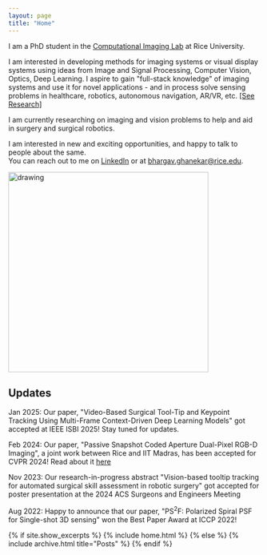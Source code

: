 ```yaml
---
layout: page
title: "Home"
---
```


I am a PhD student in the [Computational Imaging Lab](https://computationalimaging.rice.edu) at Rice University. 

I am interested in developing methods for imaging systems or visual display systems using ideas from Image and Signal Processing, Computer Vision, Optics, Deep Learning. I aspire to gain "full-stack knowledge" of imaging systems and use it for novel applications - and in process solve sensing problems in healthcare, robotics, autonomous navigation, AR/VR, etc. [[See Research]](/research/)

I am currently researching on imaging and vision problems to help and aid in surgery and surgical robotics. 

I am interested in new and exciting opportunities, and happy to talk to people about the same.\
You can reach out to me on [LinkedIn](https://www.linkedin.com/in/bhargavghanekar) or at [bhargav.ghanekar@rice.edu](mailto:bhargav.ghanekar@rice.edu). 

<img src="/images/picture2.JPG" alt="drawing" width="400"/> 

## Updates
Jan 2025: Our paper, "Video-Based Surgical Tool-Tip and Keypoint Tracking Using Multi-Frame Context-Driven Deep Learning Models" got accepted at IEEE ISBI 2025! Stay tuned for updates.

Feb 2024: Our paper, "Passive Snapshot Coded Aperture Dual-Pixel RGB-D Imaging", a joint work between Rice and IIT Madras, has been accepted for CVPR 2024! Read about it [here](/cads/)

Nov 2023: Our research-in-progress abstract "Vision-based tooltip tracking for automated surgical skill assessment in robotic surgery" got accepted for poster presentation at the 2024 ACS Surgeons and Engineers Meeting

Aug 2022: Happy to announce that our paper, "PS<sup>2</sup>F: Polarized Spiral PSF for Single-shot 3D sensing" won the Best Paper Award at ICCP 2022! 

{% if site.show_excerpts %}
  {% include home.html %}
{% else %}
  {% include archive.html title="Posts" %}
{% endif %}

